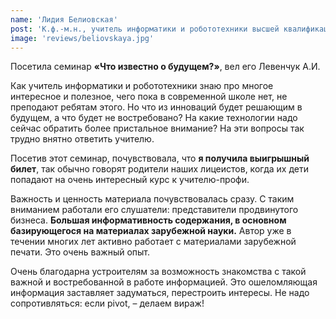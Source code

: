 ```yaml
---
name: 'Лидия Белиовская'
post: 'К.ф.-м.н., учитель информатики и робототехники высшей квалификационной категории, Почетный работник общего образования РФ, Лауреат Премии г. Москвы за большой вклад в <a href="https://www.facebook.com/mosrobotics/" target="_blank">организацию НИР</a> школьников в области робототехники и мехатроники, тренер сборной школьников России по робототехнике, автор учебников и книг для школьников по робототехнике'
image: 'reviews/beliovskaya.jpg'
---
```


Посетила семинар **«Что известно о будущем?»**, вел его Левенчук А.И.

Как учитель информатики и робототехники знаю про многое интересное и полезное, чего пока в современной школе нет, не преподают ребятам этого. Но что из инноваций будет решающим в будущем, а что будет не востребовано? На какие технологии надо сейчас обратить более пристальное внимание? На эти вопросы так трудно внятно ответить учителю.

Посетив этот семинар, почувствовала, что **я получила выигрышный билет**, так обычно говорят родители наших лицеистов, когда их дети попадают на очень интересный курс к учителю-профи.

Важность и ценность материала почувствовалась сразу. С таким вниманием работали его слушатели: представители продвинутого бизнеса. **Большая информативность содержания, в основном базирующегося на материалах зарубежной науки.** Автор уже в течении многих лет активно работает с материалами зарубежной печати. Это очень важный опыт.

Очень благодарна устроителям за возможность знакомства с такой важной и востребованной в работе информацией. Это ошеломляющая информация заставляет задуматься, перестроить интересы. Не надо сопротивляться: если pivot, – делаем вираж!
